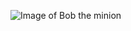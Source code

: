 ![Image of Bob the minion](https://static.wikia.nocookie.net/despicableme/images/c/ca/Bob-from-the-minions-movie.jpg/revision/latest/top-crop/width/360/height/450?cb=20151224154354)
